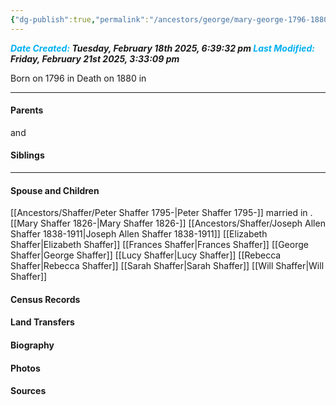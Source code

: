 ```yaml
---
{"dg-publish":true,"permalink":"/ancestors/george/mary-george-1796-1880/","tags":["Mary-George"]}
---
```


***<font color="#00b0f0">Date Created:</font> Tuesday, February 18th 2025, 6:39:32 pm*
*<font color="#00b0f0">Last Modified:</font> Friday, February 21st 2025, 3:33:09 pm***

Born on  1796 in <!-- link to place -->
Death on 1880 in <!-- link to place -->

---
#### Parents

<!-- Link to father --> and <!-- Link to mother-->
#### Siblings
<!-- Link to sibling -->

---
#### Spouse and Children
[[Ancestors/Shaffer/Peter Shaffer 1795-\|Peter Shaffer 1795-]] married <!-- link to date --> in <!-- link to place -->.
[[Mary Shaffer 1826-\|Mary Shaffer 1826-]]
[[Ancestors/Shaffer/Joseph Allen Shaffer 1838-1911\|Joseph Allen Shaffer 1838-1911]]
[[Elizabeth Shaffer\|Elizabeth Shaffer]]
[[Frances Shaffer\|Frances Shaffer]]
[[George Shaffer\|George Shaffer]]
[[Lucy Shaffer\|Lucy Shaffer]]
[[Rebecca Shaffer\|Rebecca Shaffer]]
[[Sarah Shaffer\|Sarah Shaffer]]
[[Will Shaffer\|Will Shaffer]]

#### Census Records

#### Land Transfers

#### Biography

#### Photos

#### Sources

